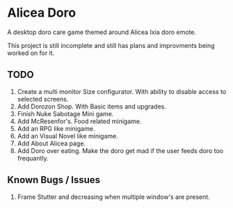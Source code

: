 # Alicea Doro
A desktop doro care game themed around Alicea Ixia doro emote.

This project is still incomplete and still has plans and improvments being worked on for it.

## TODO
1. Create a multi monitor Size configurator. With ability to disable access to selected screens.
2. Add Dorozon Shop. With Basic items and upgrades.
3. Finish Nuke Sabotage Mini game.
4. Add McResenfor's. Food related minigame.
5. Add an RPG like minigame.
6. Add an Visual Novel like minigame.
7. Add About Alicea page.
8. Add Doro over eating. Make the doro get mad if the user feeds doro too frequantly.

## Known Bugs / Issues
1. Frame Stutter and decreasing when multiple window's are present.
